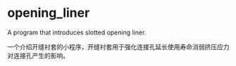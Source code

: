 # opening_liner
A program that introduces slotted opening liner.

一个介绍开缝衬套的小程序，开缝衬套用于强化连接孔延长使用寿命消弱挤压应力对连接孔产生的影响。
